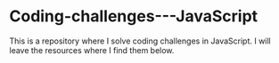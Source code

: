 # Coding-challenges---JavaScript
This is a repository where I solve coding challenges in JavaScript. I will leave the resources where I find them below.
